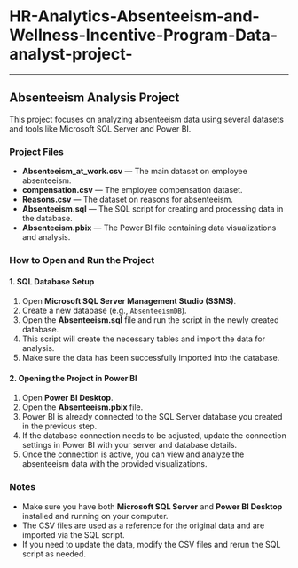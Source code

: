 # HR-Analytics-Absenteeism-and-Wellness-Incentive-Program-Data-analyst-project-
---
## Absenteeism Analysis Project

This project focuses on analyzing absenteeism data using several datasets and tools like Microsoft SQL Server and Power BI.

### Project Files

* **Absenteeism_at_work.csv** — The main dataset on employee absenteeism.
* **compensation.csv** — The employee compensation dataset.
* **Reasons.csv** — The dataset on reasons for absenteeism.
* **Absenteeism.sql** — The SQL script for creating and processing data in the database.
* **Absenteeism.pbix** — The Power BI file containing data visualizations and analysis.

### How to Open and Run the Project

#### 1. SQL Database Setup

1.  Open **Microsoft SQL Server Management Studio (SSMS)**.
2.  Create a new database (e.g., `AbsenteeismDB`).
3.  Open the **Absenteeism.sql** file and run the script in the newly created database.
4.  This script will create the necessary tables and import the data for analysis.
5.  Make sure the data has been successfully imported into the database.

#### 2. Opening the Project in Power BI

1.  Open **Power BI Desktop**.
2.  Open the **Absenteeism.pbix** file.
3.  Power BI is already connected to the SQL Server database you created in the previous step.
4.  If the database connection needs to be adjusted, update the connection settings in Power BI with your server and database details.
5.  Once the connection is active, you can view and analyze the absenteeism data with the provided visualizations.

### Notes

* Make sure you have both **Microsoft SQL Server** and **Power BI Desktop** installed and running on your computer.
* The CSV files are used as a reference for the original data and are imported via the SQL script.
* If you need to update the data, modify the CSV files and rerun the SQL script as needed.
